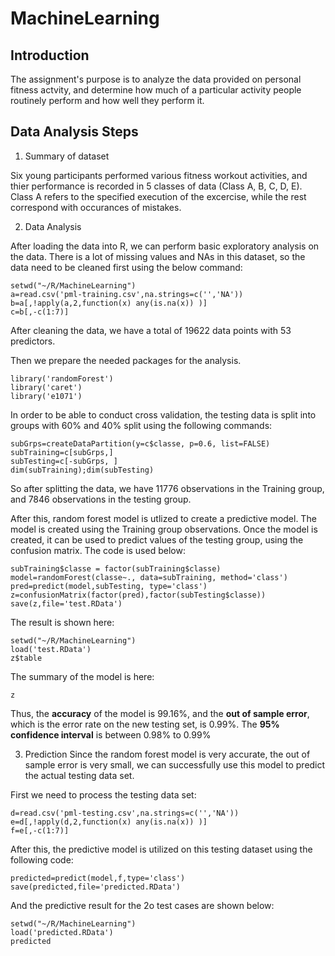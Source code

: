 # MachineLearning

## Introduction
The assignment's purpose is to analyze the data provided on personal fitness actvity, and determine how much of a particular activity people routinely perform and how well they perform it. 

## Data Analysis Steps

1. Summary of dataset

Six young participants performed various fitness workout activities, and thier performance is recorded in 5 classes of data (Class A, B, C, D, E). 
Class A refers to the specified execution of the excercise, while the rest correspond with occurances of mistakes. 

2. Data Analysis

After loading the data into R, we can perform basic exploratory analysis on the data. There is a lot of missing values and NAs in this dataset, so the data need to be cleaned first using the below command:

```{r}
setwd("~/R/MachineLearning")
a=read.csv('pml-training.csv',na.strings=c('','NA'))
b=a[,!apply(a,2,function(x) any(is.na(x)) )]
c=b[,-c(1:7)]
```

After cleaning the data, we have a total of 19622 data points with 53 predictors. 

Then we prepare the needed packages for the analysis.

```{r}
library('randomForest')
library('caret')
library('e1071')
```

In order to be able to conduct cross validation, the testing data is split into groups with 60% and 40% split using the following commands:
```{r}
subGrps=createDataPartition(y=c$classe, p=0.6, list=FALSE)
subTraining=c[subGrps,]
subTesting=c[-subGrps, ]
dim(subTraining);dim(subTesting)
```

So after splitting the data, we have 11776 observations in the Training group, and 7846 observations in the testing group.

After this, random forest model is utlized to create a predictive model. The model is created using the Training group observations. Once the model is created, it can be used to predict values of the testing group, using the confusion matrix. The code is used below:
```{r}
subTraining$classe = factor(subTraining$classe)
model=randomForest(classe~., data=subTraining, method='class')
pred=predict(model,subTesting, type='class')
z=confusionMatrix(factor(pred),factor(subTesting$classe))
save(z,file='test.RData')
```

The result is shown here:
```{r}
setwd("~/R/MachineLearning")
load('test.RData')
z$table
```
The summary of the model is here:
```{r}
z
```

Thus, the **accuracy** of the model is 99.16%, and the **out of sample error**, which is the error rate on the new testing set, is 0.99%.
The **95% confidence interval** is between 0.98% to 0.99%

3. Prediction
Since the random forest model is very accurate, the out of sample error is very small, we can successfully use this model to predict the actual testing data set. 

First we need to process the testing data set:
```{r}
d=read.csv('pml-testing.csv',na.strings=c('','NA'))
e=d[,!apply(d,2,function(x) any(is.na(x)) )]
f=e[,-c(1:7)]
```

After this, the predictive model is utilized on this testing dataset using the following code:
```{r}
predicted=predict(model,f,type='class')
save(predicted,file='predicted.RData')
```

And the predictive result for the 2o test cases are shown below:
```{r}
setwd("~/R/MachineLearning")
load('predicted.RData')
predicted
```



